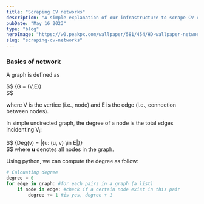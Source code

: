 ```yaml
---
title: "Scraping CV networks"
description: "A simple explanation of our infrastructure to scrape CV content on a digital database"
pubDate: "May 16 2023"
type: "blog"
heroImage: "https://w0.peakpx.com/wallpaper/581/454/HD-wallpaper-network-concept-darkness-points-and-lines-social-network-abstract-art-network.jpg"
slug: "scraping-cv-networks"
---
```


<!-- Config mathjax -->
<script src="https://cdnjs.cloudflare.com/ajax/libs/mathjax/2.7.7/MathJax.js?config=TeX-AMS_HTML"></script>

### Basics of network
A graph is defined as 

$$
\{G = (V,E)}\
$$

where V is the vertice (i.e., node) and E is the edge (i.e., connection between nodes).  

In simple undirected graph, the degree of a node is the total edges incidenting V<sub>i</sub>:

$$
\{Deg(v) = |{u: (u, v) \in E|}}\
$$
where <strong>u</strong> denotes all nodes in the graph. 

Using python, we can compute the degree as follow:

```python
# Calcuating degree
degree = 0
for edge in graph: #for each pairs in a graph (a list)
    if node in edge: #check if a certain node exist in this pair
        degree += 1 #is yes, degree + 1
```
